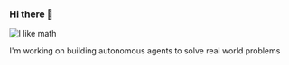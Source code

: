 ### Hi there 👋
![I like math](https://media.giphy.com/media/l3vR4SzJEeWt0kA92/giphy.gif)


I'm working on building autonomous agents to solve real world problems
<!--
**blackeuler/blackeuler** is a ✨ _special_ ✨ repository because its `README.md` (this file) appears on your GitHub profile.



